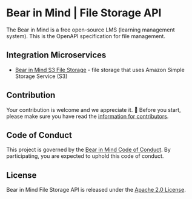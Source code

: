 # Bear in Mind | File Storage API

The Bear in Mind is a free open-source LMS (learning management system). This is the OpenAPI specification for file
management.

## Integration Microservices

- [Bear in Mind S3 File Storage][s3] - file storage that uses Amazon Simple Storage Service (S3)

## Contribution

Your contribution is welcome and we appreciate it. 💝 Before you start, please make sure you have read
the [information for contributors][contributing].

## Code of Conduct

This project is governed by the [Bear in Mind Code of Conduct][conduct]. By participating, you are expected to uphold this
code of conduct.

## License

Bear in Mind File Storage API is released under the [Apache 2.0 License][license].

[s3]: https://github.com/bear-in-mind-lms/bear-in-mind-file-storage-s3/

[contributing]: https://github.com/bear-in-mind-lms/bear-in-mind-core/blob/main/CONTRIBUTING.md

[conduct]: https://github.com/bear-in-mind-lms/bear-in-mind-core/blob/main/CODE_OF_CONDUCT.md

[license]: https://www.apache.org/licenses/LICENSE-2.0